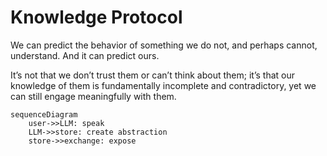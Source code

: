 # Knowledge Protocol

We can predict the behavior of something we do not, and perhaps cannot, understand. And it can predict ours. 

It’s not that we don’t trust them or can’t think about them; it’s that our knowledge of them is fundamentally incomplete and contradictory, yet we can still engage meaningfully with them.

```mermaid
sequenceDiagram
    user->>LLM: speak
    LLM->>store: create abstraction
    store->>exchange: expose



```
